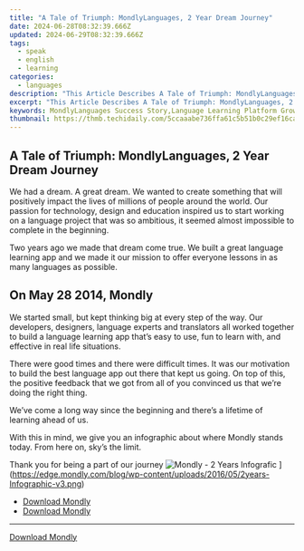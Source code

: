 ```yaml
---
title: "A Tale of Triumph: MondlyLanguages, 2 Year Dream Journey"
date: 2024-06-28T08:32:39.666Z
updated: 2024-06-29T08:32:39.666Z
tags:
  - speak
  - english
  - learning
categories:
  - languages
description: "This Article Describes A Tale of Triumph: MondlyLanguages, 2 Year Dream Journey"
excerpt: "This Article Describes A Tale of Triumph: MondlyLanguages, 2 Year Dream Journey"
keywords: MondlyLanguages Success Story,Language Learning Platform Growth,Two-Year Language Journey Review,Innovative Language Education Strategies,Real World Language Mastery Techniques,MondlyLanguages Milestones Achievements,Educational Journey with MondlyLanguages
thumbnail: https://thmb.techidaily.com/5ccaaabe736ffa61c5b51b0c29ef16cab934fcf393b5c97e5b701ae15078e141.jpg
---
```


## A Tale of Triumph: MondlyLanguages, 2 Year Dream Journey

 We had a dream. A great dream. We wanted to create something that will positively impact the lives of millions of people around the world. Our passion for technology, design and education inspired us to start working on a language project that was so ambitious, it seemed almost impossible to complete in the beginning.

 Two years ago we made that dream come true. We built a great language learning app and we made it our mission to offer everyone lessons in as many languages as possible.

## On May 28 2014, Mondly

 We started small, but kept thinking big at every step of the way. Our developers, designers, language experts and translators all worked together to build a language learning app that’s easy to use, fun to learn with, and effective in real life situations.

 There were good times and there were difficult times. It was our motivation to build the best language app out there that kept us going. On top of this, the positive feedback that we got from all of you convinced us that we’re doing the right thing.

 We’ve come a long way since the beginning and there’s a lifetime of learning ahead of us.

 With this in mind, we give you an infographic about where Mondly stands today. From here on, sky’s the limit.

Thank you for being a part of our journey ![Mondly - 2 Years Infografic](https://edge.mondly.com/blog/wp-content/uploads/2016/05/2years-Infographic-v3-scaled.png "2 Years Of Mondly Languages 2") ](https://edge.mondly.com/blog/wp-content/uploads/2016/05/2years-Infographic-v3.png)

* [Download Mondly](https://www.facebook.com/sharer/sharer.php?u=https%3A%2F%2Fwww.mondly.com%2Fblog%2Fhappy-2nd-birthday%2F&t=2+Years+of+Mondly+Languages "Share on Facebook")
* [Download Mondly](https://shop.mondly.com/affiliate.php?ACCOUNT=ATISTUDI&AFFILIATE=108875&PATH=https://www.mondly.com?AFFILIATE=108875)

---

[Download Mondly](https://adjt.mondly.com/5ixfg4k?campaign=blog-post-id-164&fallback=https%3A%2F%2Fapp.mondly.com%3Futm%5Fmedium%3Dblog%5Fblog-post-id-164%26utm%5Fsource%3Dblog-post-id-164&redirect%5Fmacos=https%3A%2F%2Fapp.mondly.com%3Futm%5Fmedium%3Dblog%5Fblog-post-id-164%26utm%5Fsource%3Dblog-post-id-164&redirect%5Fandroid=https%3A%2F%2Fplay.google.com%2Fstore%2Fapps%2Fdetails%3Fid%3Dcom.atistudios.mondly.languages%3Futm%5Fmedium%3Dblog%5Fblog-post-id-164%26utm%5Fsource%3Dblog-post-id-164&redirect%5Fios=https%3A%2F%2Fapps.apple.com%2Fapp%2Fapple-store%2Fid987873536%3Fpt%3D78954800%26ct%3Dblog-post-id-164%26mt%3D8 "Download Mondly ")

<ins class="adsbygoogle"
     style="display:block"
     data-ad-format="autorelaxed"
     data-ad-client="ca-pub-7571918770474297"
     data-ad-slot="1223367746"></ins>



<ins class="adsbygoogle"
     style="display:block"
     data-ad-client="ca-pub-7571918770474297"
     data-ad-slot="8358498916"
     data-ad-format="auto"
     data-full-width-responsive="true"></ins>


